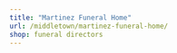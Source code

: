 ```yaml
---
title: "Martinez Funeral Home"
url: /middletown/martinez-funeral-home/
shop: funeral directors
---
```

